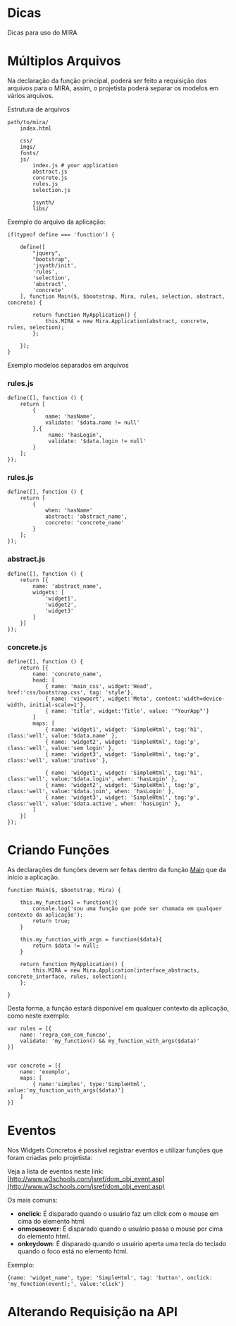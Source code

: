 # Dicas

Dicas para uso do MIRA

# Múltiplos Arquivos

Na declaração da função principal, poderá ser feito a requisição dos arquivos para o MIRA, assim, o projetista poderá
separar os modelos em vários arquivos.

Estrutura de arquivos

    path/to/mira/
        index.html

        css/
        imgs/
        fonts/
        js/
            index.js # your application
            abstract.js
            concrete.js
            rules.js
            selection.js

            jsynth/
            libs/

Exemplo do arquivo da aplicação:

    if(typeof define === 'function') {

        define([
            "jquery",
            "bootstrap",
            'jsynth/init',
            'rules',
            'selection',
            'abstract',
            'concrete'
        ], function Main($, $bootstrap, Mira, rules, selection, abstract, concrete) {

            return function MyApplication() {
                this.MIRA = new Mira.Application(abstract, concrete, rules, selection);
            };

        });
    }

Exemplo modelos separados em arquivos

### rules.js

    define([], function () {
        return [
            {
                name: 'hasName',
                validate: '$data.name != null'
            },{
                 name: 'hasLogin',
                 validate: '$data.login != null'
            }
        ];
    });

### rules.js

    define([], function () {
        return [
            {
                when: 'hasName'
                abstract: 'abstract_name',
                concrete: 'concrete_name'
            }
        ];
    });

### abstract.js

    define([], function () {
        return [{
            name: 'abstract_name',
            widgets: [
                'widget1',
                'widget2',
                'widget3'
            ]
        }]
    });

### concrete.js

    define([], function () {
        return [{
            name: 'concrete_name',
            head: [
                { name: 'main_css', widget:'Head', href:'css/bootstrap.css', tag: 'style'},
                { name: 'viewport', widget:'Meta', content:'width=device-width, initial-scale=1'},
                { name: 'title', widget:'Title', value: '"YourApp"'}
            ]
            maps: [
                { name: 'widget1', widget: 'SimpleHtml', tag:'h1', class:'well', value:'$data.name' },
                { name: 'widget2', widget: 'SimpleHtml', tag:'p', class:'well', value:'sem login' },
                { name: 'widget3', widget: 'SimpleHtml', tag:'p', class:'well', value:'inativo' },

                { name: 'widget1', widget: 'SimpleHtml', tag:'h1', class:'well', value:'$data.login', when: 'hasLogin' },
                { name: 'widget2', widget: 'SimpleHtml', tag:'p', class:'well', value:'$data.join', when: 'hasLogin' },
                { name: 'widget3', widget: 'SimpleHtml', tag:'p', class:'well', value:'$data.active', when: 'hasLogin' },
            ]
        }]
    });

# Criando Funções

As declarações de funções devem ser feitas dentro da função [Main](start.md#funcao-principal-main) que da início a aplicação.

    function Main($, $bootstrap, Mira) {

        this.my_function1 = function(){
            console.log('sou uma função que pode ser chamada em qualquer contexto da aplicação');
            return true;
        }

        this.my_function_with_args = function($data){
            return $data != null;
        }

        return function MyApplication() {
            this.MIRA = new Mira.Application(interface_abstracts, concrete_interface, rules, selection);
        };

    }

Desta forma, a função estará disponível em qualquer contexto da aplicação, como neste exemplo:

    var rules = [{
        name: 'regra_com_com_funcao',
        validate: 'my_function() && my_function_with_args($data)'
    }]


    var concrete = [{
        name: 'exemplo',
        maps: [
            { name:'simples', type:'SimpleHtml', value:'my_function_with_args($data)'}
        ]
    }]



# Eventos

Nos Widgets Concretos é possível registrar eventos e utilizar funções que foram criadas pelo projetista:

Veja a lista de eventos neste link: [http://www.w3schools.com/jsref/dom_obj_event.asp](http://www.w3schools.com/jsref/dom_obj_event.asp)

Os mais comuns:

* **onclick**: É disparado quando o usuário faz um click com o mouse em cima do elemento html.
* **onmouseover**: É disparado quando o usuário passa o mouse por cima do elemento html.
* **onkeydown**: É disparado quando o usuário aperta uma tecla do teclado quando o foco está no elemento html.

Exemplo:

    {name: 'widget_name', type: 'SimpleHtml', tag: 'button', onclick: 'my_function(event);', value:'click'}

# Alterando Requisição na API

